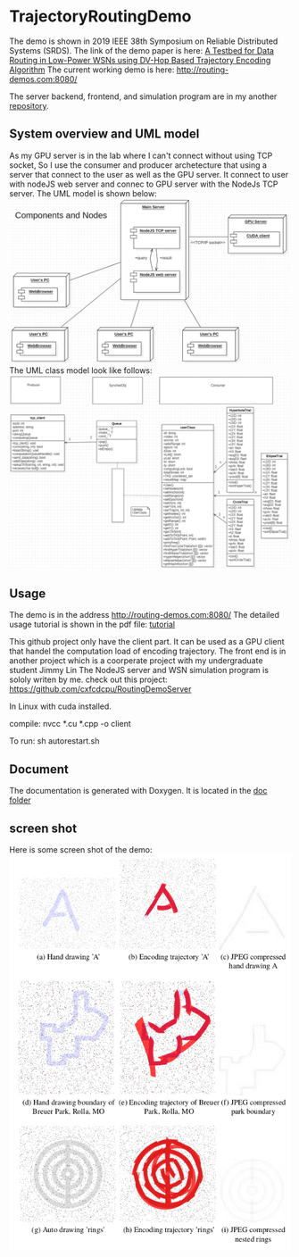 # TrajectoryRoutingDemo

The demo is shown in  2019 IEEE 38th Symposium on Reliable Distributed Systems (SRDS). The link of the demo paper is here: [A Testbed for Data Routing in Low-Power WSNs using DV-Hop Based Trajectory Encoding Algorithm](https://ieeexplore.ieee.org/document/9049569)
The current working demo is here: http://routing-demos.com:8080/

The server backend, frontend, and simulation program are in my another [repository](https://github.com/cxfcdcpu/RoutingDemoServer).

## System overview and UML model
As my GPU server is in the lab where I can't connect without using TCP socket, So I use the consumer and producer archetecture that using a server that connect to the user as well as the GPU server. It connect to user with nodeJS web server and connec to GPU server with the NodeJs TCP server. The UML model is shown below:
![systemModel](https://github.com/cxfcdcpu/TrajectoryRoutingDemo/blob/master/TrajectoryEncodingDemoOverview.PNG)
The UML class model look like follows:
![classModel](https://github.com/cxfcdcpu/TrajectoryRoutingDemo/blob/master/ClassModel.PNG)


## Usage 
The demo is in the address http://routing-demos.com:8080/
The detailed usage tutorial is shown in the pdf file:
[tutorial](https://github.com/cxfcdcpu/TrajectoryRoutingDemo/blob/master/document.pdf)

This github project only have the client part. It can be used as a GPU client that handel the computation load of encoding trajectory.
The front end is in another project which is a coorperate project with my undergraduate student Jimmy Lin
The NodeJS server and WSN simulation program is sololy writen by me. check out this project:
https://github.com/cxfcdcpu/RoutingDemoServer

In Linux with cuda installed.

compile: nvcc *.cu *.cpp -o client

To run: sh autorestart.sh

## Document
The documentation is generated with Doxygen. It is located in the [doc folder](https://github.com/cxfcdcpu/TrajectoryRoutingDemo/tree/master/DoxygenDoc)

## screen shot
Here is some screen shot of the demo:
![example](https://github.com/cxfcdcpu/TrajectoryRoutingDemo/blob/master/example.png)




